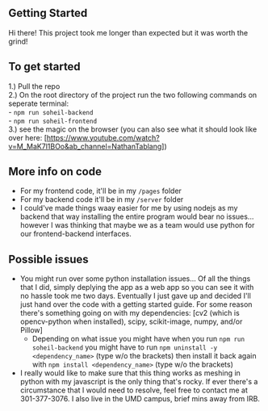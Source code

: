## Getting Started
Hi there! This project took me longer than expected but it was worth the grind!  

## To get started
1.) Pull the repo  
2.) On the root directory of the project run the two following commands on seperate terminal:   
    - ```npm run soheil-backend```   
    - ```npm run soheil-frontend```   
3.) see the magic on the browser (you can also see what it should look like over here: [https://www.youtube.com/watch?v=M_MaK7l1BOo&ab_channel=NathanTablang])  

## More info on code
- For my frontend code, it'll be in my ```/pages``` folder
- For my backend code it'll be in my ```/server``` folder
- I could've made things waay easier for me by using nodejs as my backend that way installing the entire program would bear no issues... however I was thinking that maybe we as a team would use python for our frontend-backend interfaces.  

## Possible issues  
- You might run over some python installation issues... Of all the things that I did, simply deplying the app as a web app so you can see it with no hassle took me two days. Eventually I just gave up and decided I'll just hand over the code with a getting started guide. For some reason there's something going on with my dependencies: [cv2 (which is opencv-python when installed), scipy, scikit-image, numpy, and/or Pillow]
    - Depending on what issue you might have when you run ```npm run soheil-backend``` you might have to run ```npm uninstall -y <dependency_name>``` (type w/o the brackets) then install it back again with ```npm install <dependency_name>``` (type w/o the brackets)
- I really would like to make sure that this thing works as meshing in python with my javascript is the only thing that's rocky. If ever there's a circumstance that I would need to resolve, feel free to contact me at 301-377-3076. I also live in the UMD campus, brief mins away from IRB.
